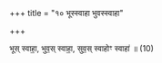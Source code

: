 +++
title = "१० भूस्स्वाहा भुवस्स्वाहा"

+++

भूस् स्वाहा॒, भुव॒स् स्वाहा॒, सुव॒स् स्वाहोꣳ स्वाहा॑ ॥ (10)
